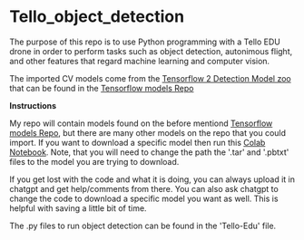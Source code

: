# Tello_object_detection

The purpose of this repo is to use Python programming with a Tello EDU drone in order to perform tasks such as object detection, autonimous flight, and other features that regard machine learning and computer vision. 

The imported CV models come from the  [Tensorflow 2 Detection Model zoo](https://github.com/tensorflow/models/blob/master/research/object_detection/g3doc/tf2_detection_zoo.md) that can be found in the [Tensorflow models Repo](https://github.com/tensorflow/models)


**Instructions**

My repo will contain models found on the before mentiond [Tensorflow models Repo](https://github.com/tensorflow/models), but there are many other models on the repo that you could import. If you want to download a specific model then run this [Colab Notebook](https://github.com/ctrivino1/Tello_object_detection/blob/main/Saving_Object_detectinon_models_for_tello_drone.ipynb). Note, that you will need to change the path the '.tar' and '.pbtxt' files to the model you are trying to download. 

If you get lost with the code and what it is doing, you can always upload it in chatgpt and get help/comments from there. You can also ask chatgpt to change the code to download a specific model you want as well. This is helpful with saving a little bit of time. 

The .py files to run object detection can be found in the 'Tello-Edu' file. 
